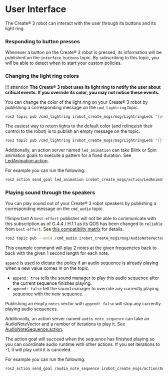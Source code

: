 # User Interface

The Create® 3 robot can interact with the user through its buttons and its light ring.

### Responding to button presses

Whenever a button on the Create® 3 robot is pressed, its information will be published on the `interface_buttons` topic.
By subscribing to this topic, you will be able to detect when to start your custom policies.

### Changing the light ring colors

!!! attention
    **The Create® 3 robot uses its light ring to notify the user about critical events. If you override its color, you may not notice these events.**

You can change the color of the light ring on your Create® 3 robot by publishing a corresponding message on the `cmd_lightring` topic.

```bash
ros2 topic pub /cmd_lightring irobot_create_msgs/msg/LightringLeds "{override_system: true, leds: [{red: 255, green: 0, blue: 0}, {red: 0, green: 255, blue: 0}, {red: 0, green: 0, blue: 255}, {red: 255, green: 255, blue: 0}, {red: 255, green: 0, blue: 255}, {red: 0, green: 255, blue: 255}]}"
```

The easiest way to return lights to the default color (and relinquish their control to the robot) is to publish an empty message on the topic.

```bash
ros2 topic pub /cmd_lightring irobot_create_msgs/msg/LightringLeds "{}"
```

Additionally, an action server named `led_animation` can take Blink or Spin animation goals to execute a pattern for a fixed duration.
See [LedAnimation.action](https://github.com/iRobotEducation/irobot_create_msgs/blob/main/action/LedAnimation.action).


For example you can run the following:

```bash
ros2 action send_goal led_animation irobot_create_msgs/action/LedAnimation "{animation_type: 1, lightring: {leds: [{red: 255, green: 0, blue: 0}, {red: 0, green: 255, blue: 0}, {red: 0, green: 0, blue: 255}, {red: 255, green: 255, blue: 0}, {red: 255, green: 0, blue: 255}, {red: 0, green: 255, blue: 255}], override_system: true},max_runtime: {sec: 500, nanosec: 0}}"
```

### Playing sound through the speakers

You can play sound out of your Create® 3 robot speakers by publishing a corresponding message on the `cmd_audio` topic.


!!!important
    A `best-effort` publisher will not be able to communicate with this subscription as of G.4.4 / H.1.1 as its QOS has been changed to `reliable` from `best-effort`. See [this compatibilty matrix](https://docs.ros.org/en/rolling/Concepts/About-Quality-of-Service-Settings.html#qos-compatibilities) for details.

```bash
ros2 topic pub --once /cmd_audio irobot_create_msgs/msg/AudioNoteVector "{append: false, notes: [{frequency: 100, max_runtime: {sec: 1,nanosec: 0}}, {frequency: 50, max_runtime: {sec: 1,nanosec: 0}}]}"
```

This example command will play 2 notes at the given frequencies back to back with the given 1 second length for each note.

`append` is used to dictate the policy if an audio sequence is already playing when a new value comes in on the topic.

* `append: true` tells the sound manager to play this audio sequence after the current sequence finishes playing.
* `append: false` tell the sound manager to override any currently playing sequence with the new sequence.

Publishing an empty `notes` vector with `append: false` will stop any currently playing audio sequences.

Additionally, an action server named `audio_note_sequence` can take an AudioNoteVector and a number of iterations to play it.
See [AudioNoteSequence.action](https://github.com/iRobotEducation/irobot_create_msgs/blob/main/action/AudioNoteSequence.action).

The action goal will succeed when the sequence has finished playing so you can coordinate audio runtime with other actions.
If you set iterations to -1, it will play until it is canceled.

For example you can run the following:

```bash
ros2 action send_goal /audio_note_sequence irobot_create_msgs/action/AudioNoteSequence "{iterations: 3,note_sequence:{append: false, notes: [{frequency: 100, max_runtime: {sec: 1,nanosec: 0}}, {frequency: 50, max_runtime: {sec: 1,nanosec: 0}}]}}"
```

[^1]: ROS 2 is governed by Open Robotics
[^2]: All trademarks mentioned are the property of their respective owners.
